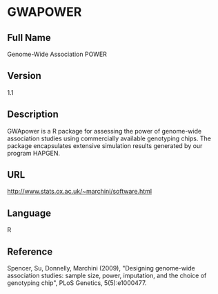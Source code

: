 # GWAPOWER

## Full Name
Genome-Wide Association POWER

## Version
1.1

## Description
GWApower is a R package for assessing the power of genome-wide association studies using commercially available genotyping chips. The package encapsulates extensive simulation results generated by our program HAPGEN.

## URL
http://www.stats.ox.ac.uk/~marchini/software.html

## Language
R

## Reference
Spencer, Su, Donnelly, Marchini (2009), "Designing genome-wide association studies: sample size, power, imputation, and the choice of genotyping chip", PLoS Genetics, 5(5):e1000477.